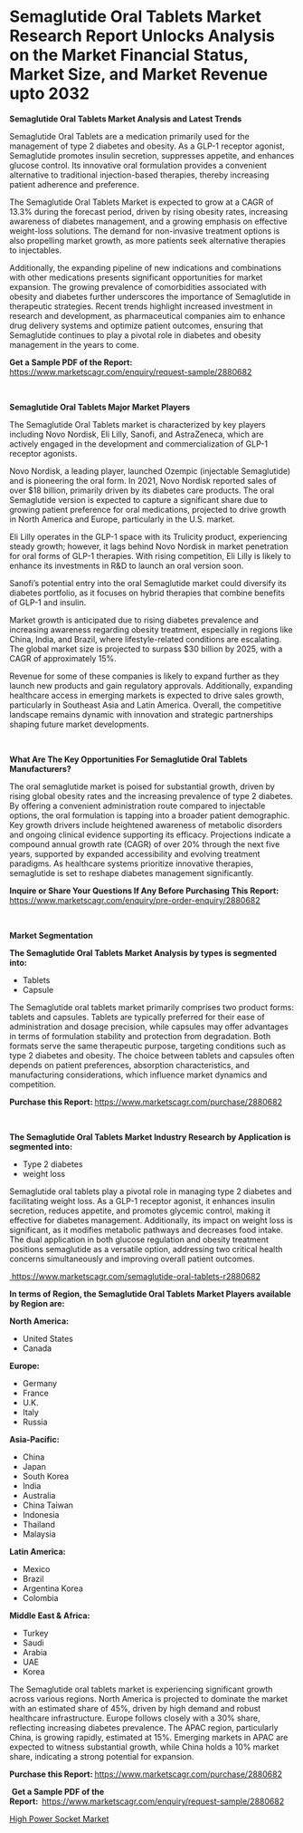 <p><h1>Semaglutide Oral Tablets Market Research Report Unlocks Analysis on the Market Financial Status, Market Size, and Market Revenue upto 2032</h1></p><p><strong>Semaglutide Oral Tablets Market Analysis and Latest Trends</strong></p>
<p><p>Semaglutide Oral Tablets are a medication primarily used for the management of type 2 diabetes and obesity. As a GLP-1 receptor agonist, Semaglutide promotes insulin secretion, suppresses appetite, and enhances glucose control. Its innovative oral formulation provides a convenient alternative to traditional injection-based therapies, thereby increasing patient adherence and preference.</p><p>The Semaglutide Oral Tablets Market is expected to grow at a CAGR of 13.3% during the forecast period, driven by rising obesity rates, increasing awareness of diabetes management, and a growing emphasis on effective weight-loss solutions. The demand for non-invasive treatment options is also propelling market growth, as more patients seek alternative therapies to injectables. </p><p>Additionally, the expanding pipeline of new indications and combinations with other medications presents significant opportunities for market expansion. The growing prevalence of comorbidities associated with obesity and diabetes further underscores the importance of Semaglutide in therapeutic strategies. Recent trends highlight increased investment in research and development, as pharmaceutical companies aim to enhance drug delivery systems and optimize patient outcomes, ensuring that Semaglutide continues to play a pivotal role in diabetes and obesity management in the years to come.</p></p>
<p><strong>Get a Sample PDF of the Report:&nbsp;</strong> <a href="https://www.marketscagr.com/enquiry/request-sample/2880682?utm_campaign=2452&utm_medium=2&utm_source=Github&utm_content=ia&utm_term=12032025&utm_id=semaglutide-oral-tablets">https://www.marketscagr.com/enquiry/request-sample/2880682</a></p>
<p>&nbsp;</p>
<p><strong>Semaglutide Oral Tablets Major Market Players</strong></p>
<p><p>The Semaglutide Oral Tablets market is characterized by key players including Novo Nordisk, Eli Lilly, Sanofi, and AstraZeneca, which are actively engaged in the development and commercialization of GLP-1 receptor agonists. </p><p>Novo Nordisk, a leading player, launched Ozempic (injectable Semaglutide) and is pioneering the oral form. In 2021, Novo Nordisk reported sales of over $18 billion, primarily driven by its diabetes care products. The oral Semaglutide version is expected to capture a significant share due to growing patient preference for oral medications, projected to drive growth in North America and Europe, particularly in the U.S. market.</p><p>Eli Lilly operates in the GLP-1 space with its Trulicity product, experiencing steady growth; however, it lags behind Novo Nordisk in market penetration for oral forms of GLP-1 therapies. With rising competition, Eli Lilly is likely to enhance its investments in R&D to launch an oral version soon.</p><p>Sanofi’s potential entry into the oral Semaglutide market could diversify its diabetes portfolio, as it focuses on hybrid therapies that combine benefits of GLP-1 and insulin. </p><p>Market growth is anticipated due to rising diabetes prevalence and increasing awareness regarding obesity treatment, especially in regions like China, India, and Brazil, where lifestyle-related conditions are escalating. The global market size is projected to surpass $30 billion by 2025, with a CAGR of approximately 15%.</p><p>Revenue for some of these companies is likely to expand further as they launch new products and gain regulatory approvals. Additionally, expanding healthcare access in emerging markets is expected to drive sales growth, particularly in Southeast Asia and Latin America. Overall, the competitive landscape remains dynamic with innovation and strategic partnerships shaping future market developments.</p></p>
<p>&nbsp;</p>
<p><strong>What Are The Key Opportunities For Semaglutide Oral Tablets Manufacturers?</strong></p>
<p><p>The oral semaglutide market is poised for substantial growth, driven by rising global obesity rates and the increasing prevalence of type 2 diabetes. By offering a convenient administration route compared to injectable options, the oral formulation is tapping into a broader patient demographic. Key growth drivers include heightened awareness of metabolic disorders and ongoing clinical evidence supporting its efficacy. Projections indicate a compound annual growth rate (CAGR) of over 20% through the next five years, supported by expanded accessibility and evolving treatment paradigms. As healthcare systems prioritize innovative therapies, semaglutide is set to reshape diabetes management significantly.</p></p>
<p><strong>Inquire or Share Your Questions If Any Before Purchasing This Report:</strong> <a href="https://www.marketscagr.com/enquiry/pre-order-enquiry/2880682?utm_campaign=2452&utm_medium=2&utm_source=Github&utm_content=ia&utm_term=12032025&utm_id=semaglutide-oral-tablets">https://www.marketscagr.com/enquiry/pre-order-enquiry/2880682</a></p>
<p>&nbsp;</p>
<p><strong>Market Segmentation</strong></p>
<p><strong>The Semaglutide Oral Tablets Market Analysis by types is segmented into:</strong></p>
<p><ul><li>Tablets</li><li>Capsule</li></ul></p>
<p><p>The Semaglutide oral tablets market primarily comprises two product forms: tablets and capsules. Tablets are typically preferred for their ease of administration and dosage precision, while capsules may offer advantages in terms of formulation stability and protection from degradation. Both formats serve the same therapeutic purpose, targeting conditions such as type 2 diabetes and obesity. The choice between tablets and capsules often depends on patient preferences, absorption characteristics, and manufacturing considerations, which influence market dynamics and competition.</p></p>
<p><strong>Purchase this Report:&nbsp;</strong><a href="https://www.marketscagr.com/purchase/2880682?utm_campaign=2452&utm_medium=2&utm_source=Github&utm_content=ia&utm_term=12032025&utm_id=semaglutide-oral-tablets">https://www.marketscagr.com/purchase/2880682</a></p>
<p>&nbsp;</p>
<p><strong>The Semaglutide Oral Tablets Market Industry Research by Application is segmented into:</strong></p>
<p><ul><li>Type 2 diabetes</li><li>weight loss</li></ul></p>
<p><p>Semaglutide oral tablets play a pivotal role in managing type 2 diabetes and facilitating weight loss. As a GLP-1 receptor agonist, it enhances insulin secretion, reduces appetite, and promotes glycemic control, making it effective for diabetes management. Additionally, its impact on weight loss is significant, as it modifies metabolic pathways and decreases food intake. The dual application in both glucose regulation and obesity treatment positions semaglutide as a versatile option, addressing two critical health concerns simultaneously and improving overall patient outcomes.</p></p>
<p><a href="https://www.marketscagr.com/semaglutide-oral-tablets-r2880682?utm_campaign=2452&utm_medium=2&utm_source=Github&utm_content=ia&utm_term=12032025&utm_id=semaglutide-oral-tablets">&nbsp;https://www.marketscagr.com/semaglutide-oral-tablets-r2880682</a></p>
<p><strong>In terms of Region, the Semaglutide Oral Tablets Market Players available by Region are:</strong></p>
<p>
    <p> <strong> North America: </strong>
        <ul>
            <li>United States</li>
            <li>Canada</li>
        </ul>
        </p> 
    <p> <strong> Europe: </strong>
        <ul>
            <li>Germany</li>
            <li>France</li>
            <li>U.K.</li>
            <li>Italy</li>
            <li>Russia</li>
        </ul>
        </p> 
    <p> <strong> Asia-Pacific: </strong>
        <ul>
            <li>China</li>
            <li>Japan</li>
            <li>South Korea</li>
            <li>India</li>
            <li>Australia</li>
            <li>China Taiwan</li>
            <li>Indonesia</li>
            <li>Thailand</li>
            <li>Malaysia</li>
        </ul>
        </p> 
    <p> <strong> Latin America: </strong>
        <ul>
            <li>Mexico</li>
            <li>Brazil</li>
            <li>Argentina Korea</li>
            <li>Colombia</li>
        </ul>
        </p> 
    <p> <strong> Middle East & Africa: </strong>
        <ul>
            <li>Turkey</li>
            <li>Saudi</li>
            <li>Arabia</li>
            <li>UAE</li>
            <li>Korea</li>
        </ul>
    </p>
    </p>
<p><p>The Semaglutide oral tablets market is experiencing significant growth across various regions. North America is projected to dominate the market with an estimated share of 45%, driven by high demand and robust healthcare infrastructure. Europe follows closely with a 30% share, reflecting increasing diabetes prevalence. The APAC region, particularly China, is growing rapidly, estimated at 15%. Emerging markets in APAC are expected to witness substantial growth, while China holds a 10% market share, indicating a strong potential for expansion.</p></p>
<p><strong>Purchase this Report: </strong><a href="https://www.marketscagr.com/purchase/2880682?utm_campaign=2452&utm_medium=2&utm_source=Github&utm_content=ia&utm_term=12032025&utm_id=semaglutide-oral-tablets">https://www.marketscagr.com/purchase/2880682</a></p>
<p>&nbsp;<strong>Get a Sample PDF of the Report:&nbsp;&nbsp;</strong><a href="https://www.marketscagr.com/enquiry/request-sample/2880682?utm_campaign=2452&utm_medium=2&utm_source=Github&utm_content=ia&utm_term=12032025&utm_id=semaglutide-oral-tablets">https://www.marketscagr.com/enquiry/request-sample/2880682</a></p>
<p><strong></strong></p>
<p><p><a href="https://github.com/skerretflossie9297/Market-Research-Report-List-1/blob/main/high-power-socket-market.md?utm_campaign=2452&utm_medium=2&utm_source=Github&utm_content=ia&utm_term=12032025&utm_id=semaglutide-oral-tablets">High Power Socket Market</a></p></p>